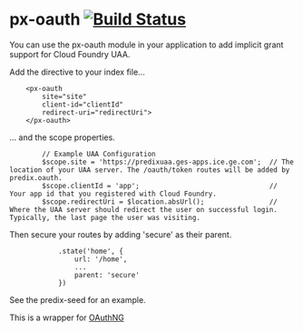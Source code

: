 px-oauth  [![Build Status](http://alpha.menlo-ci.sw.ge.com:11112/job/px-oauth/badge/icon)](http://alpha.menlo-ci.sw.ge.com:11112/job/px-oauth/)
========  

You can use the px-oauth module in your application to add implicit grant support for Cloud Foundry UAA.

Add the directive to your index file...
```
    <px-oauth
        site="site"
        client-id="clientId"
        redirect-uri="redirectUri">
    </px-oauth>
```

... and the scope properties. 
```
        // Example UAA Configuration
        $scope.site = 'https://predixuaa.ges-apps.ice.ge.com';  // The location of your UAA server. The /oauth/token routes will be added by predix.oauth.
        $scope.clientId = 'app';                                // Your app id that you registered with Cloud Foundry.
        $scope.redirectUri = $location.absUrl();                // Where the UAA server should redirect the user on successful login. Typically, the last page the user was visiting.
```

Then secure your routes by adding 'secure' as their parent.
```
            .state('home', {
                url: '/home', 
                ...
                parent: 'secure'
            })
```


See the predix-seed for an example.

This is a wrapper for  [OAuthNG ](http://andreareginato.github.io/oauth-ng/ "OAuthNG")
